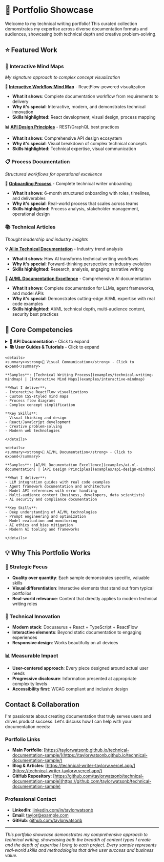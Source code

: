 # 🎯 Portfolio Showcase

Welcome to my technical writing portfolio! This curated collection demonstrates my expertise across diverse documentation formats and audiences, showcasing both technical depth and creative problem-solving.

## ⭐ **Featured Work**

### 🧠 **Interactive Mind Maps** 
*My signature approach to complex concept visualization*

**🌟 [Interactive Workflow Mind Map](examples/interactive-mindmap)** - ReactFlow-powered visualization
- **What it shows**: Complete documentation workflow from requirements to delivery
- **Why it's special**: Interactive, modern, and demonstrates technical innovation
- **Skills highlighted**: React development, visual design, process mapping

**📊 [API Design Principles](examples/api-design-mindmap)** - REST/GraphQL best practices
- **What it shows**: Comprehensive API design ecosystem
- **Why it's special**: Visual breakdown of complex technical concepts
- **Skills highlighted**: Technical expertise, visual communication

### 📋 **Process Documentation**
*Structured workflows for operational excellence*

**📝 [Onboarding Process](examples/process-documentation)** - Complete technical writer onboarding
- **What it shows**: 6-month structured onboarding with roles, timelines, and deliverables
- **Why it's special**: Real-world process that scales across teams
- **Skills highlighted**: Process analysis, stakeholder management, operational design

### 📚 **Technical Articles**
*Thought leadership and industry insights*

**💡 [AI in Technical Documentation](examples/technical-article)** - Industry trend analysis
- **What it shows**: How AI transforms technical writing workflows
- **Why it's special**: Forward-thinking perspective on industry evolution
- **Skills highlighted**: Research, analysis, engaging narrative writing

**🤖 [AI/ML Documentation Excellence](examples/ai-ml-documentation)** - Comprehensive AI documentation
- **What it shows**: Complete documentation for LLMs, agent frameworks, and model APIs
- **Why it's special**: Demonstrates cutting-edge AI/ML expertise with real code examples
- **Skills highlighted**: AI/ML technical depth, multi-audience content, security best practices

## 🚀 **Core Competencies**

<details>
<summary><strong>📖 API Documentation</strong> - Click to expand</summary>

**Samples**: [API Overview](api/overview) | [Authentication](api/authentication) | [Endpoints](api/endpoints)

**What I deliver**:
- Complete endpoint documentation with request/response examples
- Authentication flows and security best practices
- Error handling with actionable troubleshooting
- Interactive code samples in multiple languages

**Key Skills**:
- Technical accuracy and developer-focused language
- Clear information architecture and navigation
- Code documentation best practices
- Integration guidance and examples

</details>

<details>
<summary><strong>📚 User Guides & Tutorials</strong> - Click to expand</summary>

**Samples**: [Quick Start Guide](guides/quick-start) | [Advanced Features](guides/advanced-features) | [Troubleshooting](guides/troubleshooting)

**What I deliver**:
- Progressive skill-building tutorials
- Multi-language code examples
- Visual aids and annotated screenshots
- Comprehensive troubleshooting sections

**Key Skills**:
- User-centered design and empathy
- Clear, actionable step-by-step instructions
- Multi-audience content adaptation
- Problem-solving documentation approach

</details>

    <details>
    <summary><strong>🎨 Visual Communication</strong> - Click to expand</summary>

    **Samples**: [Technical Writing Process](examples/technical-writing-mindmap) | [Interactive Mind Maps](examples/interactive-mindmap)

    **What I deliver**:
    - Interactive ReactFlow visualizations
    - Custom CSS-styled mind maps
    - Process flow diagrams
    - Complex concept simplification

    **Key Skills**:
    - Visual thinking and design
    - React/JavaScript development
    - Creative problem-solving
    - Modern web technologies

    </details>

    <details>
    <summary><strong>🤖 AI/ML Documentation</strong> - Click to expand</summary>

    **Samples**: [AI/ML Documentation Excellence](examples/ai-ml-documentation) | [API Design Principles](examples/api-design-mindmap)

    **What I deliver**:
    - LLM integration guides with real code examples
    - Agent framework documentation and architecture
    - Model API references with error handling
    - Multi-audience content (business, developers, data scientists)
    - AI security and compliance documentation

    **Key Skills**:
    - Deep understanding of AI/ML technologies
    - Prompt engineering and optimization
    - Model evaluation and monitoring
    - AI ethics and bias mitigation
    - Modern AI tooling and frameworks

    </details>

## 💡 **Why This Portfolio Works**

### **🎯 Strategic Focus**
- **Quality over quantity**: Each sample demonstrates specific, valuable skills
- **Visual differentiation**: Interactive elements that stand out from typical portfolios
- **Real-world relevance**: Content that directly applies to modern technical writing roles

### **🚀 Technical Innovation**
- **Modern stack**: Docusaurus + React + TypeScript + ReactFlow
- **Interactive elements**: Beyond static documentation to engaging experiences
- **Responsive design**: Works beautifully on all devices

### **📊 Measurable Impact**
- **User-centered approach**: Every piece designed around actual user needs
- **Progressive disclosure**: Information presented at appropriate complexity levels
- **Accessibility first**: WCAG compliant and inclusive design

## Contact & Collaboration

I'm passionate about creating documentation that truly serves users and drives product success. Let's discuss how I can help with your documentation needs:

### **Portfolio Links**
- **Main Portfolio**: [https://taylorwatsonb.github.io/technical-documentation-sample/](https://taylorwatsonb.github.io/technical-documentation-sample/)
- **Blog & Articles**: [https://technical-writer-taylorw.vercel.app/](https://technical-writer-taylorw.vercel.app/)
- **GitHub Repository**: [https://github.com/taylorwatsonb/technical-documentation-sample](https://github.com/taylorwatsonb/technical-documentation-sample)

### **Professional Contact**
- **LinkedIn**: [linkedin.com/in/taylorwatsonb](https://linkedin.com/in/taylorwatsonb)
- **Email**: [taylor@example.com](mailto:taylor@example.com)
- **GitHub**: [github.com/taylorwatsonb](https://github.com/taylorwatsonb)

---

*This portfolio showcase demonstrates my comprehensive approach to technical writing, showcasing both the breadth of content types I create and the depth of expertise I bring to each project. Every sample represents real-world skills and methodologies that drive user success and business value.*
